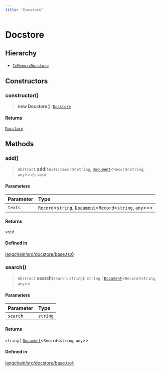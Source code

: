 ```yaml
---
title: "Docstore"
---
```


# Docstore

## Hierarchy

- [`InMemoryDocstore`](InMemoryDocstore.md)

## Constructors

### constructor()

> **new Docstore**(): [`Docstore`](Docstore.md)

#### Returns

[`Docstore`](Docstore.md)

## Methods

### add()

> `Abstract` **add**(`texts`: `Record`<`string`, [`Document`](../../document/classes/Document.md)<`Record`<`string`, `any`\>\>\>): `void`

#### Parameters

| Parameter | Type                                                                                                  |
| :-------- | :---------------------------------------------------------------------------------------------------- |
| `texts`   | `Record`<`string`, [`Document`](../../document/classes/Document.md)<`Record`<`string`, `any`\>\>\> |

#### Returns

`void`

#### Defined in

[langchain/src/docstore/base.ts:6](https://github.com/hwchase17/langchainjs/blob/ddf2996/langchain/src/docstore/base.ts#L6)

### search()

> `Abstract` **search**(`search`: `string`): `string` \| [`Document`](../../document/classes/Document.md)<`Record`<`string`, `any`\>\>

#### Parameters

| Parameter | Type     |
| :-------- | :------- |
| `search`  | `string` |

#### Returns

`string` \| [`Document`](../../document/classes/Document.md)<`Record`<`string`, `any`\>\>

#### Defined in

[langchain/src/docstore/base.ts:4](https://github.com/hwchase17/langchainjs/blob/ddf2996/langchain/src/docstore/base.ts#L4)
